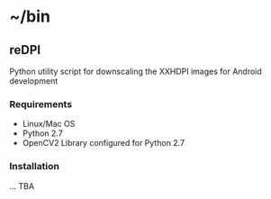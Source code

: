 # ~/bin

## reDPI
Python utility script for downscaling the XXHDPI images for Android development

### Requirements

- Linux/Mac OS
- Python 2.7
- OpenCV2 Library configured for Python 2.7

### Installation

... TBA

